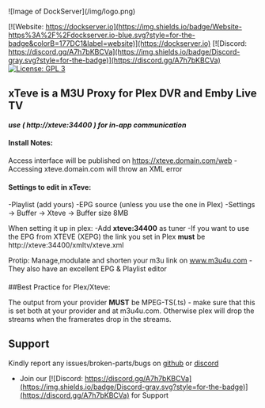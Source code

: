 <br />
![Image of DockServer](/img/logo.png)

[![Website: https://dockserver.io](https://img.shields.io/badge/Website-https%3A%2F%2Fdockserver.io-blue.svg?style=for-the-badge&colorB=177DC1&label=website)](https://dockserver.io)
[![Discord: https://discord.gg/A7h7bKBCVa](https://img.shields.io/badge/Discord-gray.svg?style=for-the-badge)](https://discord.gg/A7h7bKBCVa)
[![License: GPL 3](https://img.shields.io/badge/License-GPL%203-blue.svg?style=for-the-badge&colorB=177DC1&label=license)](LICENSE)

## xTeve is a M3U Proxy for Plex DVR and Emby Live TV

**_use ( http://xteve:34400 ) for in-app communication_**

#### **Install Notes:**

Access interface will be published on https://xteve.domain.com/web - Accessing xteve.domain.com will throw an XML error

#### Settings to edit in xTeve:

-Playlist (add yours)
-EPG source (unless you use the one in Plex)
-Settings -> Buffer -> Xteve -> Buffer size 8MB

When setting it up in plex:
-Add **xteve:34400** as tuner
-If you want to use the EPG from XTEVE (XEPG) the link you set in Plex **must** be
http://xteve:34400/xmltv/xteve.xml

Protip: Manage,modulate and shorten your m3u link on www.m3u4u.com - They also have an excellent EPG & Playlist editor

####

##Best Practice for Plex/Xteve:

The output from your provider **MUST** be MPEG-TS(.ts) - make sure that this is set both at your provider and at m3u4u.com. Otherwise plex will drop the streams when the framerates drop in the streams.

## Support

Kindly report any issues/broken-parts/bugs on [github](https://github.com/dockserver/dockserver/issues) or [discord](https://discord.gg/A7h7bKBCVa)

- Join our [![Discord: https://discord.gg/A7h7bKBCVa](https://img.shields.io/badge/Discord-gray.svg?style=for-the-badge)](https://discord.gg/A7h7bKBCVa) for Support
